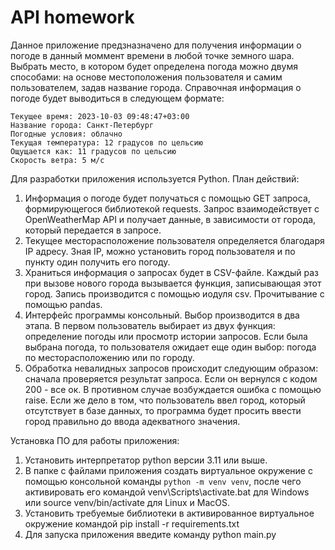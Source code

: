 # API homework

Данное приложение предзназначено для получения информации о погоде в данный моммент времени в любой точке земного шара.
Выбрать место, в котором будет определена погода можно двумя способами: на основе местоположения пользователя и самим пользователем, задав название города.
Справочная информация о погоде будет выводиться в следующем формате:
```
Текущее время: 2023-10-03 09:48:47+03:00
Название города: Санкт-Петербург
Погодные условия: облачно
Текущая температура: 12 градусов по цельсию
Ощущается как: 11 градусов по цельсию
Скорость ветра: 5 м/c
```
Для разработки приложения используется Python.
План действий:
1) Информация о погоде будет получаться с помощью GET запроса, формирующегося библиотекой requests. Запрос взаимодействует с OpenWeatherMap API и получает данные, в зависимости от города, который передается в запросе.
2) Текущее месторасположение пользователя определяется благодаря IP адресу. Зная IP, можно установить город пользователя и по пункту один получить его погоду.
3) Храниться информация о запросах будет в CSV-файле. Каждый раз при вызове нового города вызывается функция, записывающая этот город. Запись производится с помощью иодуля csv. Прочитывание с помощью pandas.
4) Интерфейс программы консольный. Выбор производится в два этапа. В первом пользователь выбирает из двух функция: определение погоды или просмотр истории запросов. Если была выбрана погода, то пользователя ожидает еще один выбор: погода по месторасположению или по городу.
5) Обработка невалидных запросов происходит следующим образом: сначала проверяется результат запроса. Если он вернулся с кодом 200 - все ок. В противном случае возбуждается ошибка с помощью raise. Если же дело в том, что пользователь ввел город, который отсутствует в базе данных, то программа будет просить ввести город правильно до ввода адекватного значения.

Установка ПО для работы приложения:

1) Установить интерпретатор python версии 3.11 или выше.
2) В папке с файлами приложения создать виртуальное окружение с помощью консольной команды `python -m venv venv`, после чего активировать его командой venv\Scripts\activate.bat для Windows или source venv/bin/activate для Linux и MacOS.
3) Установить требуемые библиотеки в активированное виртуальное окружение командой pip install -r requirements.txt
4) Для запуска приложения введите команду python main.py
